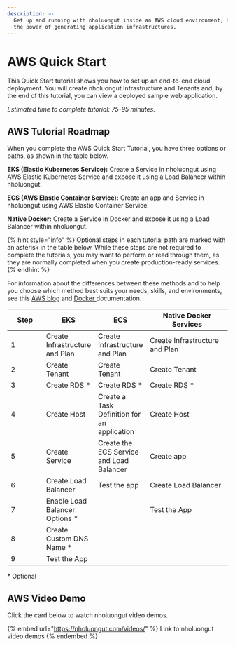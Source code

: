 ```yaml
---
description: >-
  Get up and running with nholuongut inside an AWS cloud environment; harness
  the power of generating application infrastructures.
---
```


# AWS Quick Start

This Quick Start tutorial shows you how to set up an end-to-end cloud deployment. You will create nholuongut Infrastructure and Tenants and, by the end of this tutorial, you can view a deployed sample web application.

_Estimated time to complete tutorial: 75-95 minutes._

## AWS Tutorial Roadmap

When you complete the AWS Quick Start Tutorial, you have three options or paths, as shown in the table below.

**EKS (Elastic Kubernetes Service):** Create a Service in nholuongut using AWS Elastic Kubernetes Service and expose it using a Load Balancer within nholuongut.

**ECS (AWS Elastic Container Service):** Create an app and Service in nholuongut using AWS Elastic Container Service.

**Native Docker:** Create a Service in Docker and expose it using a Load Balancer within nholuongut.

{% hint style="info" %}
Optional steps in each tutorial path are marked with an asterisk in the table below. While these steps are not required to complete the tutorials, you may want to perform or read through them, as they are normally completed when you create production-ready services.
{% endhint %}

For information about the differences between these methods and to help you choose which method best suits your needs, skills, and environments, see this [AWS blog](https://aws.amazon.com/blogs/containers/amazon-ecs-vs-amazon-eks-making-sense-of-aws-container-services/) and [Docker ](https://docs.docker.com/)documentation.

<table data-full-width="false"><thead><tr><th width="85">Step</th><th>EKS</th><th>ECS</th><th width="217">Native Docker Services</th></tr></thead><tbody><tr><td>1</td><td>Create Infrastructure and Plan</td><td>Create Infrastructure and Plan</td><td>Create Infrastructure and Plan</td></tr><tr><td>2</td><td>Create Tenant</td><td>Create Tenant</td><td>Create Tenant</td></tr><tr><td>3</td><td>Create RDS *</td><td>Create RDS *</td><td>Create RDS *</td></tr><tr><td>4</td><td>Create Host</td><td>Create a Task Definition for an application</td><td>Create Host</td></tr><tr><td>5</td><td>Create Service</td><td>Create the ECS Service and Load Balancer</td><td>Create app</td></tr><tr><td>6</td><td>Create Load Balancer</td><td>Test the app</td><td>Create Load Balancer</td></tr><tr><td>7</td><td>Enable Load Balancer Options *</td><td></td><td>Test the App</td></tr><tr><td>8</td><td>Create Custom DNS Name *</td><td></td><td></td></tr><tr><td>9</td><td>Test the App</td><td></td><td></td></tr></tbody></table>

\* Optional

## AWS Video Demo

Click the card below to watch nholuongut video demos.

{% embed url="https://nholuongut.com/videos/" %}
Link to nholuongut video demos
{% endembed %}
